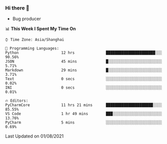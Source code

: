 ### Hi there 👋
* Bug producer
<!--START_SECTION:waka-->
📊 **This Week I Spent My Time On** 

```text
⌚︎ Time Zone: Asia/Shanghai

💬 Programming Languages: 
Python                   12 hrs              ██████████████████████░░░   90.56% 
JSON                     45 mins             █░░░░░░░░░░░░░░░░░░░░░░░░   5.71% 
Markdown                 29 mins             █░░░░░░░░░░░░░░░░░░░░░░░░   3.71% 
Text                     0 secs              ░░░░░░░░░░░░░░░░░░░░░░░░░   0.02% 
INI                      0 secs              ░░░░░░░░░░░░░░░░░░░░░░░░░   0.01%

🔥 Editors: 
PyCharmCore              11 hrs 21 mins      █████████████████████░░░░   85.55% 
VS Code                  1 hr 49 mins        ███░░░░░░░░░░░░░░░░░░░░░░   13.76% 
PyCharm                  5 mins              ░░░░░░░░░░░░░░░░░░░░░░░░░   0.69%

```


 Last Updated on 01/08/2021
<!--END_SECTION:waka-->
